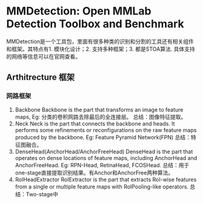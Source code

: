 # MMDetection: Open MMLab Detection Toolbox and Benchmark

MMDetection是一个工具包，里面有很多种类的识别和分割的工具还有相关组件和框架。其特点有1. 模块化设计；2. 支持多种框架；3. 都是STOA算法. 具体支持的网络等信息可以在官网查看。

## Arthitrecture 框架
### 网路框架
1. Backbone 
   Backbone is the part that transforms an image to feature maps, Eg: 分类的卷积网路去除最后的全连接层。
   总结：图像特征提取。
2. Neck
   Neck is the part that connects the backbone and heads. It performs some refinements or reconfigurations on the raw feature maps produced by the backbone. Eg: Feature Pyramid Network(FPN)
   总结：特征图融合。
3. DenseHead(AnchorHead/AnchorFreeHead)
    DenseHead is the part that operates on dense locations of feature maps, including AnchorHead and AnchorFreeHead. Eg: RPN-Head, RetinaHead, FCOSHead.
    总结：用于one-stage直接提取识别结果。有Anchor和AnchorFree两种算法。
4. RoIHeadExtractor 
   RoIExtractor is the part that extracts RoI-wise features from a single or multiple feature maps with RoIPooling-like operators.
   总结：Two-stage中